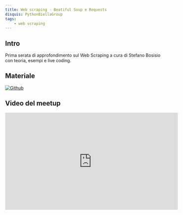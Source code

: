 ```yaml
---
title: Web scraping - Beatiful Soup e Requests
disquis: PythonBiellaGroup
tags:
    - web scraping
---
```


## Intro

Prima serata di approfondimento sul Web Scraping a cura di Stefano Bosisio con teoria, esempi e live coding.

## Materiale

[![Github](https://img.shields.io/badge/GitHub-181717.svg?style=for-the-badge&logo=GitHub&logoColor=white)](https://github.com/PythonBiellaGroup/MaterialeSerate/tree/master/webScraping)

## Video del meetup

<iframe width="560" height="315" src="https://www.youtube.com/embed/NT3wY3YiaQA" title="YouTube video player" frameborder="0" allow="accelerometer; autoplay; clipboard-write; encrypted-media; gyroscope; picture-in-picture; web-share" allowfullscreen></iframe>

